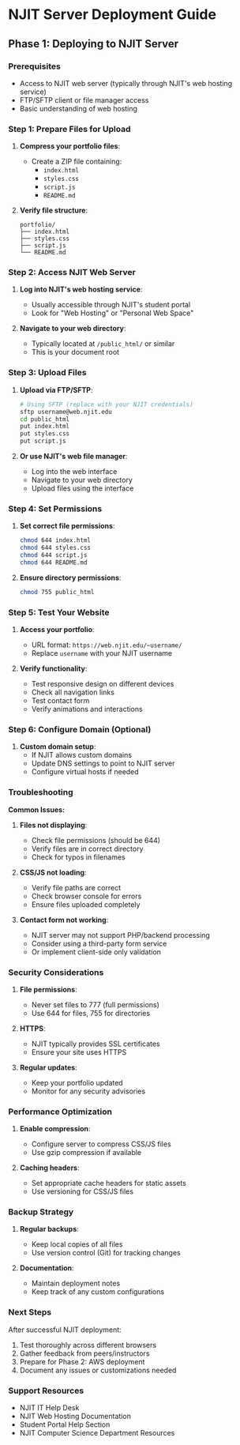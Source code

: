# NJIT Server Deployment Guide

## Phase 1: Deploying to NJIT Server

### Prerequisites
- Access to NJIT web server (typically through NJIT's web hosting service)
- FTP/SFTP client or file manager access
- Basic understanding of web hosting

### Step 1: Prepare Files for Upload

1. **Compress your portfolio files**:
   - Create a ZIP file containing:
     - `index.html`
     - `styles.css`
     - `script.js`
     - `README.md`

2. **Verify file structure**:
   ```
   portfolio/
   ├── index.html
   ├── styles.css
   ├── script.js
   └── README.md
   ```

### Step 2: Access NJIT Web Server

1. **Log into NJIT's web hosting service**:
   - Usually accessible through NJIT's student portal
   - Look for "Web Hosting" or "Personal Web Space"

2. **Navigate to your web directory**:
   - Typically located at `/public_html/` or similar
   - This is your document root

### Step 3: Upload Files

1. **Upload via FTP/SFTP**:
   ```bash
   # Using SFTP (replace with your NJIT credentials)
   sftp username@web.njit.edu
   cd public_html
   put index.html
   put styles.css
   put script.js
   ```

2. **Or use NJIT's web file manager**:
   - Log into the web interface
   - Navigate to your web directory
   - Upload files using the interface

### Step 4: Set Permissions

1. **Set correct file permissions**:
   ```bash
   chmod 644 index.html
   chmod 644 styles.css
   chmod 644 script.js
   chmod 644 README.md
   ```

2. **Ensure directory permissions**:
   ```bash
   chmod 755 public_html
   ```

### Step 5: Test Your Website

1. **Access your portfolio**:
   - URL format: `https://web.njit.edu/~username/`
   - Replace `username` with your NJIT username

2. **Verify functionality**:
   - Test responsive design on different devices
   - Check all navigation links
   - Test contact form
   - Verify animations and interactions

### Step 6: Configure Domain (Optional)

1. **Custom domain setup**:
   - If NJIT allows custom domains
   - Update DNS settings to point to NJIT server
   - Configure virtual hosts if needed

### Troubleshooting

**Common Issues:**

1. **Files not displaying**:
   - Check file permissions (should be 644)
   - Verify files are in correct directory
   - Check for typos in filenames

2. **CSS/JS not loading**:
   - Verify file paths are correct
   - Check browser console for errors
   - Ensure files uploaded completely

3. **Contact form not working**:
   - NJIT server may not support PHP/backend processing
   - Consider using a third-party form service
   - Or implement client-side only validation

### Security Considerations

1. **File permissions**:
   - Never set files to 777 (full permissions)
   - Use 644 for files, 755 for directories

2. **HTTPS**:
   - NJIT typically provides SSL certificates
   - Ensure your site uses HTTPS

3. **Regular updates**:
   - Keep your portfolio updated
   - Monitor for any security advisories

### Performance Optimization

1. **Enable compression**:
   - Configure server to compress CSS/JS files
   - Use gzip compression if available

2. **Caching headers**:
   - Set appropriate cache headers for static assets
   - Use versioning for CSS/JS files

### Backup Strategy

1. **Regular backups**:
   - Keep local copies of all files
   - Use version control (Git) for tracking changes

2. **Documentation**:
   - Maintain deployment notes
   - Keep track of any custom configurations

### Next Steps

After successful NJIT deployment:
1. Test thoroughly across different browsers
2. Gather feedback from peers/instructors
3. Prepare for Phase 2: AWS deployment
4. Document any issues or customizations needed

### Support Resources

- NJIT IT Help Desk
- NJIT Web Hosting Documentation
- Student Portal Help Section
- NJIT Computer Science Department Resources
